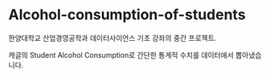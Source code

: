 # Alcohol-consumption-of-students

한양대학교 산업경영공학과 데이터사이언스 기초 강좌의 중간 프로젝트. 

캐글의 Student Alcohol Consumption로 간단한 통계적 수치를 데이터에서 뽑아냈습니다.



